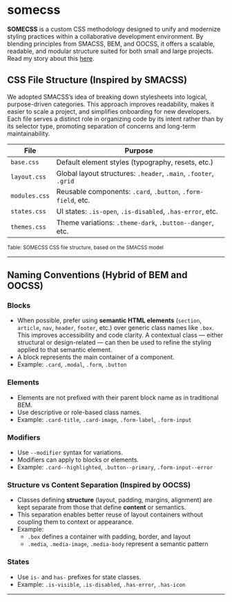 # somecss
**SOMECSS** is a custom CSS methodology designed to unify and modernize styling practices within a collaborative development environment. By blending principles from SMACSS, BEM, and OOCSS, it offers a scalable, readable, and modular structure suited for both small and large projects.
Read my story about this [here](https://medium.com/@tomy.grenier/somecss-a-scalable-hybrid-css-methodology-c435312cda7e).


## CSS File Structure (Inspired by SMACSS)

We adopted SMACSS’s idea of breaking down stylesheets into logical, purpose-driven categories. This approach improves readability, makes it easier to scale a project, and simplifies onboarding for new developers. Each file serves a distinct role in organizing code by its intent rather than by its selector type, promoting separation of concerns and long-term maintainability.

| File          | Purpose                                                          |
| ------------- | ---------------------------------------------------------------- |
| `base.css`    | Default element styles (typography, resets, etc.)                |
| `layout.css`  | Global layout structures: `.header`, `.main`, `.footer`, `.grid` |
| `modules.css` | Reusable components: `.card`, `.button`, `.form-field`, etc.     |
| `states.css`  | UI states: `.is-open`, `.is-disabled`, `.has-error`, etc.        |
| `themes.css`  | Theme variations: `.theme-dark`, `.button--danger`, etc.         |

<sub>Table: SOMECSS CSS file structure, based on the SMACSS model</sub>

---

## Naming Conventions (Hybrid of BEM and OOCSS)

### Blocks

- When possible, prefer using **semantic HTML elements** (`section`, `article`, `nav`, `header`, `footer`, etc.) over generic class names like `.box`. This improves accessibility and code clarity. A contextual class — either structural or design-related — can then be used to refine the styling applied to that semantic element.
- A block represents the main container of a component.
- Example: `.card`, `.modal`, `.form`, `.button`

### Elements

- Elements are not prefixed with their parent block name as in traditional BEM.
- Use descriptive or role-based class names.
- Example: `.card-title`, `.card-image`, `.form-label`, `.form-input`

### Modifiers

- Use `--modifier` syntax for variations.
- Modifiers can apply to blocks or elements.
- Example: `.card--highlighted`, `.button--primary`, `.form-input--error`

### Structure vs Content Separation (Inspired by OOCSS)

- Classes defining **structure** (layout, padding, margins, alignment) are kept separate from those that define **content** or semantics.
- This separation enables better reuse of layout containers without coupling them to context or appearance.
- Example:
  - `.box` defines a container with padding, border, and layout
  - `.media`, `.media-image`, `.media-body` represent a semantic pattern

### States

- Use `is-` and `has-` prefixes for state classes.
- Example: `.is-visible`, `.is-disabled`, `.has-error`, `.has-icon`

---
